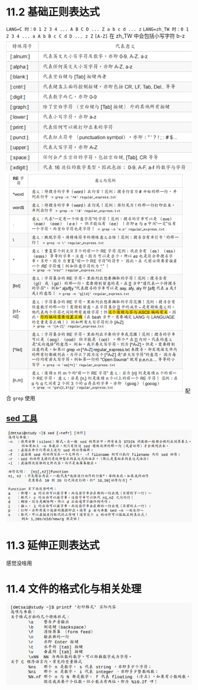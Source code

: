 # 11.2 基础正则表达式
`LANG=C 时：0 1 2 3 4 ... A B C D ... Z a b c d ... z`
`LANG=zh_TW 时：0 1 2 3 4 ... a A b B c C d D ... z Z`
`[A-Z]` 在 zh_TW 中会包括小写字符 b-z
![image.png](https://raw.githubusercontent.com/Pokemongle/img_bed_0/main/img/20241108115548.png)
![image.png](https://raw.githubusercontent.com/Pokemongle/img_bed_0/main/img/20241108160611.png)
配合 `grep` 使用

## [sed 工具](https://zq99299.github.io/linux-tutorial/tutorial-basis/11/02.html#sed-%E5%B7%A5%E5%85%B7)
![image.png](https://raw.githubusercontent.com/Pokemongle/img_bed_0/main/img/20241108170123.png)

# 11.3 延伸正则表达式
感觉没啥用

# 11.4 文件的格式化与相关处理
![image.png](https://raw.githubusercontent.com/Pokemongle/img_bed_0/main/img/20241108181102.png)
